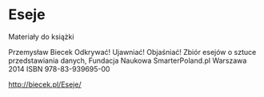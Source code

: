 Eseje
=====

Materiały do książki 

Przemysław Biecek 
Odkrywać! Ujawniać! Objaśniać! 
Zbiór esejów o sztuce przedstawiania danych, 
Fundacja Naukowa SmarterPoland.pl
Warszawa 2014
ISBN 978-83-939695-00

http://biecek.pl/Eseje/
